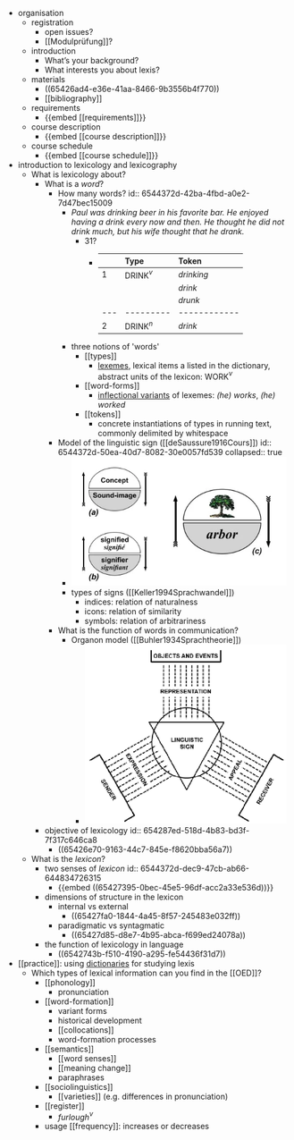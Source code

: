 - organisation
	- registration
		- open issues?
		- [[Modulprüfung]]?
	- introduction
		- What’s your background?
		- What interests you about lexis?
	- materials
		- ((65426ad4-e36e-41aa-8466-9b3556b4f770))
		- [[bibliography]]
	- requirements
		- {{embed [[requirements]]}}
	- course description
		- {{embed [[course description]]}}
	- course schedule
		- {{embed [[course schedule]]}}
- introduction to lexicology and lexicography
	- What is lexicology about?
		- What is a *word*?
			- How many words?
			  id:: 6544372d-42ba-4fbd-a0e2-7d47bec15009
				- *Paul was drinking beer in his favorite bar. He enjoyed having a drink every now and then. He thought he did not drink much, but his wife thought that he drank.*
					- 31?
						- |   | Type    | Token      |
						  |---|---------|------------|
						  | 1 | DRINK$^v$ | *drinking* |
						  |   |         | *drink*    |
						  |   |         | *drunk*    |
						  |---|---------|------------|
						  | 2 | DRINK$^n$ | *drink*    |
				- three notions of 'words'
					- [[types]]
						- [lexemes]([[lexemes]]), lexical items a listed in the dictionary, abstract units of the lexicon: WORK$^v$
					- [[word-forms]]
						- [inflectional variants]([[inflection]]) of lexemes: *(he) works*, *(he) worked*
					- [[tokens]]
						- concrete instantiations of types in running text, commonly delimited by whitespace
			- Model of the linguistic sign ([[deSaussure1916Cours]])
			  id:: 6544372d-50ea-40d7-8082-30e0057fd539
			  collapsed:: true
				- ![image.png](../assets/image_1698947928175_0.png)
				- types of signs ([[Keller1994Sprachwandel]])
					- indices: relation of naturalness
					- icons: relation of similarity
					- symbols: relation of arbitrariness
			- What is the function of words in communication?
				- Organon model ([[Buhler1934Sprachtheorie]])
					- ![image.png](../assets/image_1698948017991_0.png)
		- objective of lexicology
		  id:: 654287ed-518d-4b83-bd3f-7f317c646ca8
			- ((65426e70-9163-44c7-845e-f8620bba56a7))
	- What is the *lexicon*?
		- two senses of *lexicon*
		  id:: 6544372d-dec9-47cb-ab66-644834726315
			- {{embed ((65427395-0bec-45e5-96df-acc2a33e536d))}}
		- dimensions of structure in the lexicon
			- internal vs external
				- ((65427fa0-1844-4a45-8f57-245483e032ff))
			- paradigmatic vs syntagmatic
				- ((65427d85-d8e7-4b95-abca-f699ed24078a))
		- the function of lexicology in language
			- ((6542743b-f510-4190-a295-fe54436f31d7))
- [[practice]]: using [dictionaries]([[dictionary]]) for studying lexis
	- Which types of lexical information can you find in the [[OED]]?
		- [[phonology]]
			- pronunciation
		- [[word-formation]]
			- variant forms
			- historical development
			- [[collocations]]
			- word-formation processes
		- [[semantics]]
			- [[word senses]]
			- [[meaning change]]
			- paraphrases
		- [[sociolinguistics]]
			- [[varieties]] (e.g. differences in pronunciation)
		- [[register]]
			- *furlough*$^v$
		- usage [[frequency]]: increases or decreases